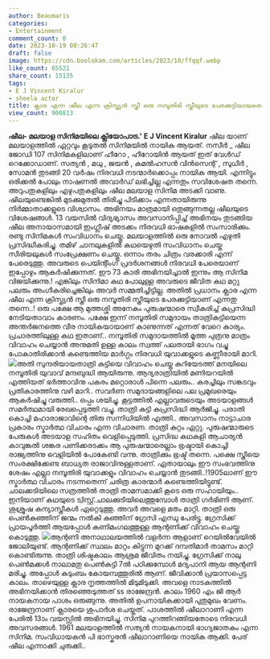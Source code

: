 ```yaml
---
author: Beaumaris
categories:
- Entertainment
comment_count: 0
date: 2023-10-19 08:26:47
draft: false
image: https://cdn.boolokam.com/articles/2023/10/ffqqf.webp
like_count: 65521
share_count: 15135
tags:
- E J Vincent Kiralur
- sheela actor
title: ക്ലാര എന്ന ഷീല എന്ന ക്രിസ്ത്യൻ സ്ത്രീ ഒരു നമ്പൂതിരി സ്ത്രീയുടെ പേരക്കുട്ടിയായതെങ്ങനെ
view_count: 900813
---
```


**ഷീല- മലയാള സിനിമയിലെ ക്ലിയോപാട്ര.'** **E J Vincent Kiralur** ഷീല യാണ് മലയാളത്തിൽ ഏറ്റവും കൂടുതൽ സിനിമയിൽ നായിക ആയത്. നസീർ _ ഷീല ജോഡി 107 സിനിമകളിലാണ് ഹീറോ , ഹീറോയിൻ ആയത് ഇത് വേൾഡ് റെക്കോഡാണ്. സത്യൻ , മധു , ജയൻ , കമൽഹസൻ വിൻസെന്റ് , സുധീർ , സോമൻ തുടങ്ങി 20 വർഷം നിരവധി നടന്മാർക്കൊപ്പം നായിക ആയി. എന്നിട്ടും ഒരിക്കൽ പോലും നാഷണൽ അവാർഡ് ലഭിച്ചില്ല എന്നതും സവിശേഷത തന്നെ. അറുപതുകളിലും എഴുപതുകളിലും ഷീല മലയാള സിനിമ അടക്കി വാണു. ഷീലയുണ്ടെങ്കിൽ മുടക്കുമുതൽ തിരിച്ചു പിടിക്കാം എന്നതായിരുന്നു നിർമ്മാതാക്കളുടെ വിശ്വാസം. അഭിനയം മാത്രമായി ഒതുങ്ങുന്നതല്ല ഷീലയുടെ വിശേഷങ്ങൾ. 13 വയസിൽ വിദ്യഭ്യാസം അവസാനിപ്പിച്ച് അഭിനയം തുടങ്ങിയ ഷീല അനായാസമായി ഇംഗ്ലീഷ് അടക്കം നിരവധി ഭാഷകളിൽ സംസാരിക്കും. രണ്ടു സിനിമകൾ സംവിധാനം ചെയ്തു. മലയാളത്തിൽ ഒരു നോവൽ എഴുതി പ്രസിദ്ധീകരിച്ചു. തമിഴ് ചാനലുകളിൽ കഥയെഴുതി സംവിധാനം ചെയ്ത സീരിയലുകൾ സംപ്രേക്ഷണം ചെയ്തു. ഒന്നാം തരം ചിത്രം വരക്കാരി എന്ന് പേരെടുത്തു. അവരുടെ പെയിന്റിംഗ് പ്രദർശനങ്ങൾ നിരവധി പേരെയാണ് ഇപ്പോഴും ആകർഷിക്കുന്നത്. ഈ 73 കാരി അഭിനയിച്ചാൽ ഇന്നും ആ സിനിമ വിജയിക്കുന്നു.! എങ്കിലും സിനിമാ കഥ പോലുള്ള അവരുടെ ജീവിത കഥ മറ്റു പലരും അംഗീകരിച്ചെങ്കിലും അവർ സമ്മതിച്ചിട്ടില്ല. അതിൽ പ്രധാനം ക്ലാര എന്ന ഷീല എന്ന ക്രിസ്ത്യൻ സ്ത്രീ ഒരു നമ്പൂതിരി സ്ത്രീയുടെ പേരക്കുട്ടിയാണ് എന്നതു തന്നെ..! ഒരു പക്ഷേ ആ മുത്തശ്ശി അനേകം പുരുഷന്മാരെ സ്വീകരിച്ച് കുപ്രസിദ്ധി നേടിയതാവാം കാരണം. പക്ഷേ ഇന്ന് നമ്പൂതിരി സമുദായം താത്രികുട്ടിയെന്ന അന്തർജനത്തെ വീര നായികയായാണ് കാണുന്നത് എന്നത് വേറെ കാര്യം. പ്രചാരത്തിലുള്ള കഥ ഇതാണ്.. നമ്പൂതിരി സമുദായത്തിൽ മൂത്ത പുത്രനു മാത്രം വിവാഹം ചെയ്യാൻ അനുമതി ഉള്ള കാലം സ്വത്ത് പലതായി ഭാഗം വച്ചു പോകാതിരിക്കാൻ കണ്ടെത്തിയ മാർഗ്ഗം നിരവധി യുവാക്കളുടെ കണ്ണീരായി മാറി. ![](https://cdn.boolokam.com/articles/2023/10/ffqqf.webp)അതി സുന്ദരിയായതാത്രി കുട്ടിയെ വിവാഹം ചെയ്ത കുറിയേടത്ത് മനയിലെ നമ്പൂതിരി യുവാവ് മന്ദബുദ്ധി ആയിരുന്നു. ആദ്യരാത്രിയിൽ മണിയറയിൽ എത്തിയത് ഭർത്താവിനു പകരം മറ്റൊരാൾ പിന്നെ പലരും.. കരച്ചിലും സങ്കടവും പ്രതികാരത്തിനു വഴി മാറി.. സവർണ സമുദായങ്ങളിലെ പല പ്രമുഖരെയും ആകർഷിച്ചു വരുത്തി.. ഒപ്പം ശയിച്ചു. കൂട്ടത്തിൽ എല്ലാവരുടെയും അടയാളങ്ങൾ സമർത്ഥമായി രേഖപ്പെടുത്തി വച്ചു. താത്രി കുട്ടി കുപ്രസിദ്ധി ആർജിച്ചു. പരാതി കൊച്ചി മഹാരാജാവിന്റെ തിരു സന്നിധിയിൽ എത്തി.. അവസാനം നാട്ടാചാര പ്രകാരം സ്മാർത്ഥ വിചാരം എന്ന വിചാരണ. താത്രി കുറ്റം ഏറ്റു. പുരുഷന്മാരുടെ പേരുകൾ അടയാള സഹിതം വെളിപ്പെടുത്തി. പ്രസിദ്ധ കഥകളി ആചാര്യൻ കാവുങ്കൽ ശങ്കര പണിക്കരടക്കം ആ പുരുഷന്മാരെല്ലാം ഭ്രഷ്ടായി കൊച്ചി രാജ്യത്തിനു വെളിയിൽ പോകേണ്ടി വന്നു. താത്രിക്കും ഭ്രഷ്ട് തന്നെ. പക്ഷെ സ്ത്രീയെ സംരക്ഷിക്കേണ്ട ബാധ്യത രാജാവിനുള്ളതാണ്. ഏതായാലും ഈ സംഭവത്തിനു ശേഷം എല്ലാ നമ്പൂതിരി യുവാക്കളും വിവാഹം ചെയ്യാൻ തുടങ്ങി..!1905ലാണ് ഈ സ്മാർത്ഥ വിചാരം നടന്നതെന്ന് ചരിത്ര കാരന്മാർ കണ്ടെത്തിയിട്ടുണ്ട്. ചാലക്കടിയിലെ സത്രത്തിൽ താത്രി താമസമാക്കി കൂടെ ഒരു സഹായിയും.. ഇനിയാണ് കഥയുടെ ട്വിസ്റ്റ്.ചാലക്കുടിയിലെത്തുമ്പോൾ താത്രി ഗർഭിണി ആണ്. ശുശ്രൂഷ കന്യാസ്ത്രീകൾ ഏറ്റെടുത്തു. അവർ അവളെ മതം മാറ്റി. താത്രി ഒരു പെൺകുഞ്ഞിന് ജന്മം നൽകി കുഞ്ഞിന് ഗ്രേസി എന്ധു പേരിട്ടു. ഗ്രേസിക്ക് പ്രായപൂർത്തി ആയപ്പോൾ കണിമംഗലത്തുള്ള ആന്റണിക്ക് വിവാഹം ചെയ്തു കൊടുത്തു. ![](https://cdn.boolokam.com/articles/2023/10/fqf.jpg)ആന്റണി അനാഥാലയത്തിൽ വളർന്ന ആളാണ് റെയിൽവേയിൽ ജോലിയുണ്ട്. ആന്റണിക്ക് സ്ഥലം മാറ്റം കിട്ടുന്ന മുറക്ക് ദമ്പതിമാർ താമസം മാറ്റി കൊണ്ടിരുന്നു. താത്രി ശിഷ്ടകാലം ആശ്രമ ജീവിതം നയിച്ചു. ഗ്രേസിക്ക് നാലു പെൺമക്കൾ നാലാമതു പെൺകുട്ടി 7ൽ പഠിക്കുമ്പോൾ മദ്യപാനി ആയ ആന്റണി മരിച്ചു. അപ്പോൾ കുടുംബം കോയമ്പത്തൂരിൽ ആണ്. ജീവിക്കാൻ പ്രയാസപ്പെട്ട കാലം. താഴെയുള്ള ക്ലാര നൃത്തത്തിൽ മിടുമിടുക്കി. അവളെ നാടകത്തിൽ അഭിനയിക്കാൻ തിരഞ്ഞെടുത്തത് ss രാജേന്ദ്രൻ. കാലം 1960 എം ജി ആർ നായകനായ പാശം ഒരുങ്ങുന്നു. അതിൽ ഉപനായികക്കായി പുതുമുഖം വേണം. രാജേന്ദ്രനാണ് ക്ലാരയെ ശുപാർശ ചെയ്തത്. പാശത്തിൽ ഷീലാറാണി എന്ന പേരിൽ 13ാം വയസ്സിൽ അഭിനയിച്ചു. സിനിമ പുറത്തിറങ്ങിയതോടെ നിരവധി അവസരങ്ങൾ. 1961 മലയാളത്തിൽ സത്യൻ നായകനായി ഭാഗ്യജാതകം എന്ന സിനിമ. സംവിധായകൻ പി ഭാസ്കരൻ ഷീലാറാണിയെ നായിക ആക്കി. പേര് ഷീല എന്നാക്കി ചുരുക്കി..